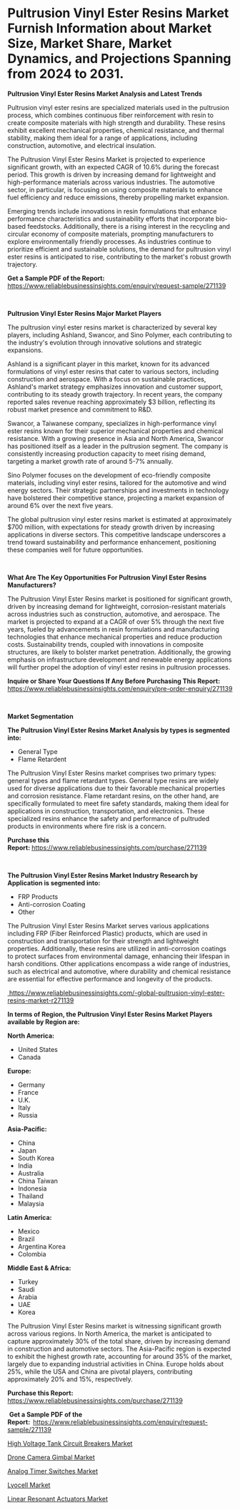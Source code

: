 <p><h1>Pultrusion Vinyl Ester Resins Market Furnish Information about Market Size, Market Share, Market Dynamics, and Projections Spanning from 2024 to 2031.</h1></p><p><strong>Pultrusion Vinyl Ester Resins Market Analysis and Latest Trends</strong></p>
<p><p>Pultrusion vinyl ester resins are specialized materials used in the pultrusion process, which combines continuous fiber reinforcement with resin to create composite materials with high strength and durability. These resins exhibit excellent mechanical properties, chemical resistance, and thermal stability, making them ideal for a range of applications, including construction, automotive, and electrical insulation.</p><p>The Pultrusion Vinyl Ester Resins Market is projected to experience significant growth, with an expected CAGR of 10.6% during the forecast period. This growth is driven by increasing demand for lightweight and high-performance materials across various industries. The automotive sector, in particular, is focusing on using composite materials to enhance fuel efficiency and reduce emissions, thereby propelling market expansion.</p><p>Emerging trends include innovations in resin formulations that enhance performance characteristics and sustainability efforts that incorporate bio-based feedstocks. Additionally, there is a rising interest in the recycling and circular economy of composite materials, prompting manufacturers to explore environmentally friendly processes. As industries continue to prioritize efficient and sustainable solutions, the demand for pultrusion vinyl ester resins is anticipated to rise, contributing to the market's robust growth trajectory.</p></p>
<p><strong>Get a Sample PDF of the Report:&nbsp;</strong> <a href="https://www.reliablebusinessinsights.com/enquiry/request-sample/271139?utm_campaign=96&utm_medium=2&utm_source=Github&utm_content=ia&utm_term=30102024&utm_id=pultrusion-vinyl-ester-resins">https://www.reliablebusinessinsights.com/enquiry/request-sample/271139</a></p>
<p>&nbsp;</p>
<p><strong>Pultrusion Vinyl Ester Resins Major Market Players</strong></p>
<p><p>The pultrusion vinyl ester resins market is characterized by several key players, including Ashland, Swancor, and Sino Polymer, each contributing to the industry's evolution through innovative solutions and strategic expansions.</p><p>Ashland is a significant player in this market, known for its advanced formulations of vinyl ester resins that cater to various sectors, including construction and aerospace. With a focus on sustainable practices, Ashland's market strategy emphasizes innovation and customer support, contributing to its steady growth trajectory. In recent years, the company reported sales revenue reaching approximately $3 billion, reflecting its robust market presence and commitment to R&D.</p><p>Swancor, a Taiwanese company, specializes in high-performance vinyl ester resins known for their superior mechanical properties and chemical resistance. With a growing presence in Asia and North America, Swancor has positioned itself as a leader in the pultrusion segment. The company is consistently increasing production capacity to meet rising demand, targeting a market growth rate of around 5-7% annually. </p><p>Sino Polymer focuses on the development of eco-friendly composite materials, including vinyl ester resins, tailored for the automotive and wind energy sectors. Their strategic partnerships and investments in technology have bolstered their competitive stance, projecting a market expansion of around 6% over the next five years. </p><p>The global pultrusion vinyl ester resins market is estimated at approximately $700 million, with expectations for steady growth driven by increasing applications in diverse sectors. This competitive landscape underscores a trend toward sustainability and performance enhancement, positioning these companies well for future opportunities.</p></p>
<p>&nbsp;</p>
<p><strong>What Are The Key Opportunities For Pultrusion Vinyl Ester Resins Manufacturers?</strong></p>
<p><p>The Pultrusion Vinyl Ester Resins market is positioned for significant growth, driven by increasing demand for lightweight, corrosion-resistant materials across industries such as construction, automotive, and aerospace. The market is projected to expand at a CAGR of over 5% through the next five years, fueled by advancements in resin formulations and manufacturing technologies that enhance mechanical properties and reduce production costs. Sustainability trends, coupled with innovations in composite structures, are likely to bolster market penetration. Additionally, the growing emphasis on infrastructure development and renewable energy applications will further propel the adoption of vinyl ester resins in pultrusion processes.</p></p>
<p><strong>Inquire or Share Your Questions If Any Before Purchasing This Report:</strong> <a href="https://www.reliablebusinessinsights.com/enquiry/pre-order-enquiry/271139?utm_campaign=96&utm_medium=2&utm_source=Github&utm_content=ia&utm_term=30102024&utm_id=pultrusion-vinyl-ester-resins">https://www.reliablebusinessinsights.com/enquiry/pre-order-enquiry/271139</a></p>
<p>&nbsp;</p>
<p><strong>Market Segmentation</strong></p>
<p><strong>The Pultrusion Vinyl Ester Resins Market Analysis by types is segmented into:</strong></p>
<p><ul><li>General Type</li><li>Flame Retardent</li></ul></p>
<p><p>The Pultrusion Vinyl Ester Resins market comprises two primary types: general types and flame retardant types. General type resins are widely used for diverse applications due to their favorable mechanical properties and corrosion resistance. Flame retardant resins, on the other hand, are specifically formulated to meet fire safety standards, making them ideal for applications in construction, transportation, and electronics. These specialized resins enhance the safety and performance of pultruded products in environments where fire risk is a concern.</p></p>
<p><strong>Purchase this Report:&nbsp;</strong><a href="https://www.reliablebusinessinsights.com/purchase/271139?utm_campaign=96&utm_medium=2&utm_source=Github&utm_content=ia&utm_term=30102024&utm_id=pultrusion-vinyl-ester-resins">https://www.reliablebusinessinsights.com/purchase/271139</a></p>
<p>&nbsp;</p>
<p><strong>The Pultrusion Vinyl Ester Resins Market Industry Research by Application is segmented into:</strong></p>
<p><ul><li>FRP Products</li><li>Anti-corrosion Coating</li><li>Other</li></ul></p>
<p><p>The Pultrusion Vinyl Ester Resins Market serves various applications including FRP (Fiber Reinforced Plastic) products, which are used in construction and transportation for their strength and lightweight properties. Additionally, these resins are utilized in anti-corrosion coatings to protect surfaces from environmental damage, enhancing their lifespan in harsh conditions. Other applications encompass a wide range of industries, such as electrical and automotive, where durability and chemical resistance are essential for effective performance and longevity of the products.</p></p>
<p><a href="https://www.reliablebusinessinsights.com/-global-pultrusion-vinyl-ester-resins-market-r271139?utm_campaign=96&utm_medium=2&utm_source=Github&utm_content=ia&utm_term=30102024&utm_id=pultrusion-vinyl-ester-resins">&nbsp;https://www.reliablebusinessinsights.com/-global-pultrusion-vinyl-ester-resins-market-r271139</a></p>
<p><strong>In terms of Region, the Pultrusion Vinyl Ester Resins Market Players available by Region are:</strong></p>
<p>
    <p> <strong> North America: </strong>
        <ul>
            <li>United States</li>
            <li>Canada</li>
        </ul>
        </p> 
    <p> <strong> Europe: </strong>
        <ul>
            <li>Germany</li>
            <li>France</li>
            <li>U.K.</li>
            <li>Italy</li>
            <li>Russia</li>
        </ul>
        </p> 
    <p> <strong> Asia-Pacific: </strong>
        <ul>
            <li>China</li>
            <li>Japan</li>
            <li>South Korea</li>
            <li>India</li>
            <li>Australia</li>
            <li>China Taiwan</li>
            <li>Indonesia</li>
            <li>Thailand</li>
            <li>Malaysia</li>
        </ul>
        </p> 
    <p> <strong> Latin America: </strong>
        <ul>
            <li>Mexico</li>
            <li>Brazil</li>
            <li>Argentina Korea</li>
            <li>Colombia</li>
        </ul>
        </p> 
    <p> <strong> Middle East & Africa: </strong>
        <ul>
            <li>Turkey</li>
            <li>Saudi</li>
            <li>Arabia</li>
            <li>UAE</li>
            <li>Korea</li>
        </ul>
    </p>
    </p>
<p><p>The Pultrusion Vinyl Ester Resins market is witnessing significant growth across various regions. In North America, the market is anticipated to capture approximately 30% of the total share, driven by increasing demand in construction and automotive sectors. The Asia-Pacific region is expected to exhibit the highest growth rate, accounting for around 35% of the market, largely due to expanding industrial activities in China. Europe holds about 25%, while the USA and China are pivotal players, contributing approximately 20% and 15%, respectively.</p></p>
<p><strong>Purchase this Report: </strong><a href="https://www.reliablebusinessinsights.com/purchase/271139?utm_campaign=96&utm_medium=2&utm_source=Github&utm_content=ia&utm_term=30102024&utm_id=pultrusion-vinyl-ester-resins">https://www.reliablebusinessinsights.com/purchase/271139</a></p>
<p>&nbsp;<strong>Get a Sample PDF of the Report:&nbsp;&nbsp;</strong><a href="https://www.reliablebusinessinsights.com/enquiry/request-sample/271139?utm_campaign=96&utm_medium=2&utm_source=Github&utm_content=ia&utm_term=30102024&utm_id=pultrusion-vinyl-ester-resins">https://www.reliablebusinessinsights.com/enquiry/request-sample/271139</a></p>
<p><strong></strong></p>
<p><p><a href="https://issuu.com/reportprime-2/docs/high-voltage-tank-circuit-breakers-_0426bf57225276?utm_campaign=96&utm_medium=2&utm_source=Github&utm_content=ia&utm_term=30102024&utm_id=pultrusion-vinyl-ester-resins">High Voltage Tank Circuit Breakers Market</a></p><p><a href="https://www.linkedin.com/pulse/decoding-drone-camera-gimbal-market-signals-growth-algorithms-3yise?utm_campaign=96&utm_medium=2&utm_source=Github&utm_content=ia&utm_term=30102024&utm_id=pultrusion-vinyl-ester-resins">Drone Camera Gimbal Market</a></p><p><a href="https://www.linkedin.com/pulse/strategic-roadmap-success-global-analog-timer-switches-couqe?utm_campaign=96&utm_medium=2&utm_source=Github&utm_content=ia&utm_term=30102024&utm_id=pultrusion-vinyl-ester-resins">Analog Timer Switches Market</a></p><p><a href="https://github.com/jennyt6m/Market-Research-Report-List-1/blob/main/lyocell-market.md?utm_campaign=96&utm_medium=2&utm_source=Github&utm_content=ia&utm_term=30102024&utm_id=pultrusion-vinyl-ester-resins">Lyocell Market</a></p><p><a href="https://github.com/ChristianClark406/Market-Research-Report-List-1/blob/main/linear-resonant-actuators-market.md?utm_campaign=96&utm_medium=2&utm_source=Github&utm_content=ia&utm_term=30102024&utm_id=pultrusion-vinyl-ester-resins">Linear Resonant Actuators Market</a></p></p>